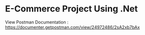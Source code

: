 # E-Commerce Project Using .Net <br>
View Postman Documentation : https://documenter.getpostman.com/view/24972486/2sA2xb7bAx

